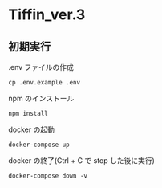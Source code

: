 # Tiffin_ver.3

## 初期実行

.env ファイルの作成

```:terminal
cp .env.example .env
```

npm のインストール

```:terminal
npm install
```

docker の起動

```:terminal
docker-compose up
```

docker の終了(Ctrl + C で stop した後に実行)

```:terminal
docker-compose down -v
```
